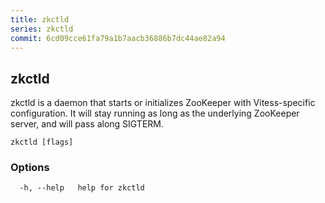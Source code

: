 ```yaml
---
title: zkctld
series: zkctld
commit: 6cd09cce61fa79a1b7aacb36886b7dc44ae82a94
---
```

## zkctld

zkctld is a daemon that starts or initializes ZooKeeper with Vitess-specific configuration. It will stay running as long as the underlying ZooKeeper server, and will pass along SIGTERM.

```
zkctld [flags]
```

### Options

```
  -h, --help   help for zkctld
```

